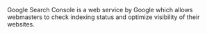 Google Search Console is a web service by Google which allows webmasters to check indexing status and optimize visibility of their websites. 